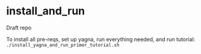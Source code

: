 # install_and_run
Draft repo


To install all pre-reqs, set up yagna, run everything needed, and run tutorial:
```./install_yagna_and_run_primer_tutorial.sh```


